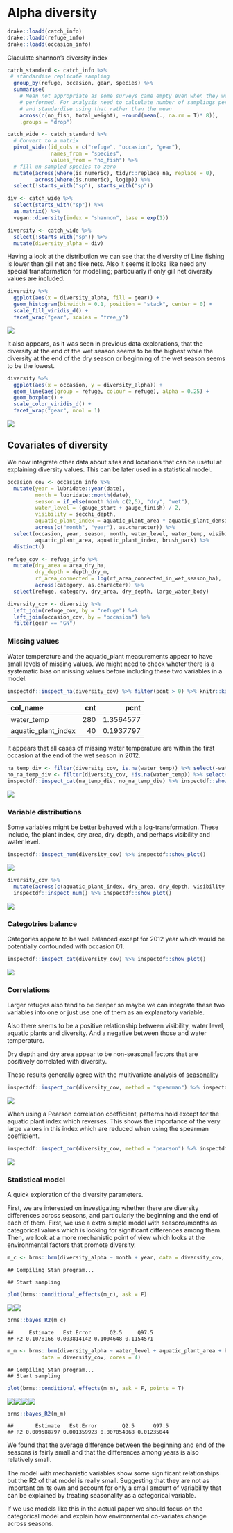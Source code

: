 Alpha diversity
================

``` r
drake::loadd(catch_info)
drake::loadd(refuge_info)
drake::loadd(occasion_info)
```

Claculate shannon’s diversity index

``` r
catch_standard <- catch_info %>%
 # standardise replicate sampling
  group_by(refuge, occasion, gear, species) %>%
  summarise(
    # Mean not appropriate as some surveys came empty even when they were
    # performed. For analysis need to calculate number of samplings performed
    # and standardise using that rather than the mean
    across(c(no_fish, total_weight), ~round(mean(., na.rm = T)* 8)), 
    .groups = "drop")

catch_wide <- catch_standard %>%
  # Convert to a matrix
  pivot_wider(id_cols = c("refuge", "occasion", "gear"), 
              names_from = "species", 
              values_from = "no_fish") %>%
  # fill un-sampled species to zero
  mutate(across(where(is_numeric), tidyr::replace_na, replace = 0),
         across(where(is.numeric), log1p)) %>%
  select(!starts_with("sp"), starts_with("sp")) 

div <- catch_wide %>%
  select(starts_with("sp")) %>%
  as.matrix() %>% 
  vegan::diversity(index = "shannon", base = exp(1))

diversity <- catch_wide %>%
  select(!starts_with("sp")) %>%
  mutate(diversity_alpha = div) 
```

Having a look at the distribution we can see that the diversity of Line
fishing is lower than gill net and fike nets. Also it seems it looks
like need any special transformation for modelling; particularly if only
gill net diversity values are included.

``` r
diversity %>%
  ggplot(aes(x = diversity_alpha, fill = gear)) +
  geom_histogram(binwidth = 0.1, position = "stack", center = 0) +
  scale_fill_viridis_d() +
  facet_wrap("gear", scales = "free_y")
```

![](diversity_files/figure-gfm/unnamed-chunk-2-1.png)<!-- -->

It also appears, as it was seen in previous data explorations, that the
diversity at the end of the wet season seems to be the highest while the
diversity at the end of the dry season or beginning of the wet season
seems to be the lowest.

``` r
diversity %>%
  ggplot(aes(x = occasion, y = diversity_alpha)) +
  geom_line(aes(group = refuge, colour = refuge), alpha = 0.25) +
  geom_boxplot() +
  scale_color_viridis_d() +
  facet_wrap("gear", ncol = 1)
```

![](diversity_files/figure-gfm/unnamed-chunk-3-1.png)<!-- -->

## Covariates of diversity

We now integrate other data about sites and locations that can be useful
at explaining diversity values. This can be later used in a statistical
model.

``` r
occasion_cov <- occasion_info %>%
  mutate(year = lubridate::year(date),
         month = lubridate::month(date), 
         season = if_else(month %in% c(2,5), "dry", "wet"), 
         water_level = (gauge_start + gauge_finish) / 2, 
         visibility = secchi_depth, 
         aquatic_plant_index = aquatic_plant_area * aquatic_plant_density, 
         across(c("month", "year"), as.character)) %>%
  select(occasion, year, season, month, water_level, water_temp, visibility,
         aquatic_plant_area, aquatic_plant_index, brush_park) %>%
  distinct()

refuge_cov <- refuge_info %>%
  mutate(dry_area = area_dry_ha, 
         dry_depth = depth_dry_m, 
         rf_area_connected = log(rf_area_connected_in_wet_season_ha), 
         across(category, as.character)) %>%
  select(refuge, category, dry_area, dry_depth, large_water_body)

diversity_cov <- diversity %>%
  left_join(refuge_cov, by = "refuge") %>%
  left_join(occasion_cov, by = "occasion") %>%
  filter(gear == "GN")
```

### Missing values

Water temperature and the aquatic\_plant measurements appear to have
small levels of missing values. We might need to check wheter there is a
systematic bias on missing values before including these two variables
in a model.

``` r
inspectdf::inspect_na(diversity_cov) %>% filter(pcnt > 0) %>% knitr::kable()
```

| col\_name             | cnt |      pcnt |
| :-------------------- | --: | --------: |
| water\_temp           | 280 | 1.3564577 |
| aquatic\_plant\_index |  40 | 0.1937797 |

It appears that all cases of missing water temperature are within the
first occasion at the end of the wet season in 2012.

``` r
na_temp_div <- filter(diversity_cov, is.na(water_temp)) %>% select(-water_temp, -gear)
no_na_temp_div <- filter(diversity_cov, !is.na(water_temp)) %>% select(-water_temp, -gear)
inspectdf::inspect_cat(na_temp_div, no_na_temp_div) %>% inspectdf::show_plot()
```

![](diversity_files/figure-gfm/unnamed-chunk-6-1.png)<!-- -->

### Variable distributions

Some variables might be better behaved with a log-transformation. These
include, the plant index, dry\_area, dry\_depth, and perhaps visibility
and water level.

``` r
inspectdf::inspect_num(diversity_cov) %>% inspectdf::show_plot()
```

![](diversity_files/figure-gfm/unnamed-chunk-7-1.png)<!-- -->

``` r
diversity_cov %>%
  mutate(across(c(aquatic_plant_index, dry_area, dry_depth, visibility, water_level), log1p)) %>%
  inspectdf::inspect_num() %>% inspectdf::show_plot()
```

![](diversity_files/figure-gfm/unnamed-chunk-8-1.png)<!-- -->

### Categotries balance

Categories appear to be well balanced except for 2012 year which would
be potentially confounded with occasion 01.

``` r
inspectdf::inspect_cat(diversity_cov) %>% inspectdf::show_plot()
```

![](diversity_files/figure-gfm/unnamed-chunk-9-1.png)<!-- -->

### Correlations

Larger refuges also tend to be deeper so maybe we can integrate these
two variables into one or just use one of them as an explanatory
variable.

Also there seems to be a positive relationship between visibility, water
level, aquatic plants and diversity. And a negative between those and
water temperature.

Dry depth and dry area appear to be non-seasonal factors that are
positively correlated with diversity.

These results generally agree with the multivariate analysis of
[seasonality](%22seasonality.md%22)

``` r
inspectdf::inspect_cor(diversity_cov, method = "spearman") %>% inspectdf::show_plot()
```

![](diversity_files/figure-gfm/unnamed-chunk-10-1.png)<!-- -->

When using a Pearson correlation coefficient, patterns hold except for
the aquatic plant index which reverses. This shows the importance of the
very large values in this index which are reduced when using the
spearman coefficient.

``` r
inspectdf::inspect_cor(diversity_cov, method = "pearson") %>% inspectdf::show_plot()
```

![](diversity_files/figure-gfm/unnamed-chunk-11-1.png)<!-- -->

### Statistical model

A quick exploration of the diversity parameters.

First, we are interested on investigating whether there are diversity
differences across seasons, and particularly the beginning and the end
of each of them. First, we use a extra simple model with seasons/months
as categorical values which is looking for significant differences among
them. Then, we look at a more mechanistic point of view which looks at
the environmental factors that promote diversity.

``` r
m_c <- brms::brm(diversity_alpha ~ month + year, data = diversity_cov, cores = 4)
```

    ## Compiling Stan program...

    ## Start sampling

``` r
plot(brms::conditional_effects(m_c), ask = F)
```

![](diversity_files/figure-gfm/unnamed-chunk-12-1.png)<!-- -->![](diversity_files/figure-gfm/unnamed-chunk-12-2.png)<!-- -->

``` r
brms::bayes_R2(m_c)
```

    ##     Estimate   Est.Error      Q2.5     Q97.5
    ## R2 0.1078166 0.003814142 0.1004648 0.1154571

``` r
m_m <- brms::brm(diversity_alpha ~ water_level + aquatic_plant_area + brush_park + water_temp, 
           data = diversity_cov, cores = 4)
```

    ## Compiling Stan program...
    ## Start sampling

``` r
plot(brms::conditional_effects(m_m), ask = F, points = T)
```

![](diversity_files/figure-gfm/unnamed-chunk-12-3.png)<!-- -->![](diversity_files/figure-gfm/unnamed-chunk-12-4.png)<!-- -->![](diversity_files/figure-gfm/unnamed-chunk-12-5.png)<!-- -->![](diversity_files/figure-gfm/unnamed-chunk-12-6.png)<!-- -->

``` r
brms::bayes_R2(m_m)
```

    ##       Estimate   Est.Error        Q2.5      Q97.5
    ## R2 0.009588797 0.001359923 0.007054068 0.01235044

We found that the average difference between the beginning and end of
the seasons is fairly small and that the differences among years is also
relatively small.

The model with mechanistic variables show some significant relationships
but the R2 of that model is really small. Suggesting that they are not
as important on its own and account for only a small amount of
variability that can be explained by treating seasonality as a
categorical variable.

If we use models like this in the actual paper we should focus on the
categorical model and explain how environmental co-variates change
across seasons.
